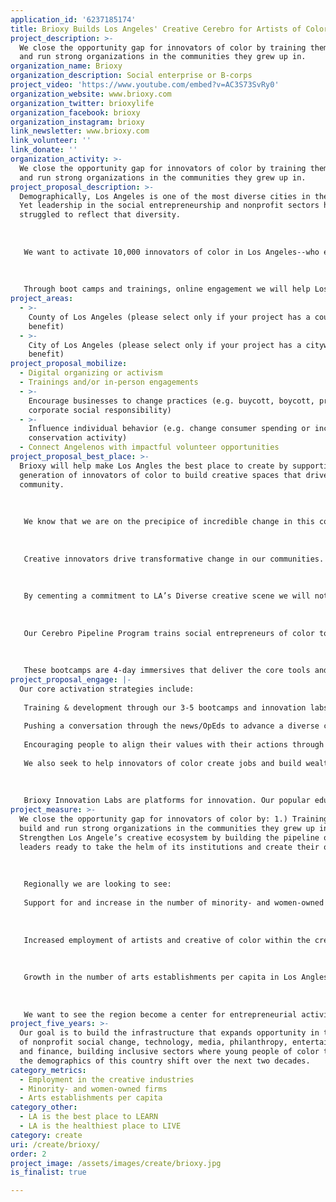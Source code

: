 ```yaml
---
application_id: '6237185174'
title: Brioxy Builds Los Angeles' Creative Cerebro for Artists of Color
project_description: >-
  We close the opportunity gap for innovators of color by training them to build
  and run strong organizations in the communities they grew up in.
organization_name: Brioxy
organization_description: Social enterprise or B-corps
project_video: 'https://www.youtube.com/embed?v=AC3S73SvRy0'
organization_website: www.brioxy.com
organization_twitter: brioxylife
organization_facebook: brioxy
organization_instagram: brioxy
link_newsletter: www.brioxy.com
link_volunteer: ''
link_donate: ''
organization_activity: >-
  We close the opportunity gap for innovators of color by training them to build
  and run strong organizations in the communities they grew up in.
project_proposal_description: >-
  Demographically, Los Angeles is one of the most diverse cities in the country.
  Yet leadership in the social entrepreneurship and nonprofit sectors have
  struggled to reflect that diversity. 
   
   
   
   We want to activate 10,000 innovators of color in Los Angeles--who each reach 10 people to increase opportunity for everyone in Los Angeles. 
   
   
   
   Through boot camps and trainings, online engagement we will help Los Angeles become the best place for innovators of color to create.
project_areas:
  - >-
    County of Los Angeles (please select only if your project has a countywide
    benefit)
  - >-
    City of Los Angeles (please select only if your project has a citywide
    benefit)
project_proposal_mobilize:
  - Digital organizing or activism
  - Trainings and/or in-person engagements
  - >-
    Encourage businesses to change practices (e.g. buycott, boycott, promote
    corporate social responsibility)
  - >-
    Influence individual behavior (e.g. change consumer spending or increase
    conservation activity)
  - Connect Angelenos with impactful volunteer opportunities
project_proposal_best_place: >-
  Brioxy will help make Los Angles the best place to create by supporting a
  generation of innovators of color to build creative spaces that drive
  community.
   
   
   
   We know that we are on the precipice of incredible change in this country. LA is leading the nation’s demographic shift as people of color become the majority of our nation. Yet as our community becomes increasingly diverse, leadership in the social entrepreneurship and nonprofit sectors have struggled to reflect that diversity. 
   
   
   
   Creative innovators drive transformative change in our communities. We believe by investing in artists and creatives of color we can help them to stay imbedded within their communities, combatting displacement, and giving communities the tools to create jobs, provide leadership and generate community wealth. 
   
   
   
   By cementing a commitment to LA’s Diverse creative scene we will not only ensure that LA remains the creative hub of California but we will do so in a way that all Angelenos see themselves reflected in our creative core. Our arts and culture sector cannot thrive if it is not equitable. 
   
   
   
   Our Cerebro Pipeline Program trains social entrepreneurs of color to build and scale solutions that increase opportunity and equity. Highly interactive, these programs give Angelenos space to practice what they are learning, build a powerful network and access critical skill building. Sessions on topics like leadership, management, governance, strategic planning, fundraising, financial management, marketing, grant writing, evaluation and more. With your vote we can help position Los Angeles to be an epicenter of creative activation for innovators of color. We see the creative industries as a core focus to building “possibility models” for our neighborhoods and communities. 
   
   
   
   These bootcamps are 4-day immersives that deliver the core tools and skills needed to run a nonprofit or startup business. Our Cerebro Pipeline centers wellness and self care—balancing that with hard skills like fundraising and financial management. We invite thought leaders and successful innovators to join each cohort for talks, meals and community as these local creatives map out how to grow their leadership and take LA’s creative industry to the next level.
project_proposal_engage: |-
  Our core activation strategies include: 
   
   Training & development through our 3-5 bootcamps and innovation labs. 
   
   Pushing a conversation through the news/OpEds to advance a diverse creative community. 
   
   Encouraging people to align their values with their actions through boycotts, digital activism, organizing their communities, volunteering and donating
   
   We also seek to help innovators of color create jobs and build wealth that has a high circulation in communities of color across Los Angeles
   
   
   
   Brioxy Innovation Labs are platforms for innovation. Our popular education based approach leverages the best of ideation: the creative process of generating, developing, and communicating new ideas—with an eye toward out of the box solutions. We bring together top thinkers in the fields of social justice, technology, media and government for a daylong immersion in systems change through a design thinking lens. These labs give us a chance to reimagine old problems through diverse lenses and engage new thinking and approaches. They also galvanize leaders across sectors, building important and valuable relationships and community.
project_measure: >-
  We close the opportunity gap for innovators of color by: 1.) Training them to
  build and run strong organizations in the communities they grew up in; 2.)
  Strengthen Los Angele’s creative ecosystem by building the pipeline of diverse
  leaders ready to take the helm of its institutions and create their own. 
   
   
   
   Regionally we are looking to see: 
   
   Support for and increase in the number of minority- and women-owned firms in LA—our programs are culturally based, draw from some of the country’s best trainers and thought leaders—with hard skills that will build resilient organizations and companies. 
   
   
   
   Increased employment of artists and creative of color within the creative industries: The gap around diversity is persistent at all levels. We need to increase employment in arts administration, CEOs, as well as artists that are featured in arts spaces across the city. 
   
   
   
   Growth in the number of arts establishments per capita in Los Angles by 2050: Creative hives are crucial to artistic and cultural vitality of LA. Artists are being displaced at an alarming rate. Increasing the number of arts establishments per capita is essential—ensuring that those at the margins, people of color, women and LGBTQ creatives are placed at the center. 
   
   
   
   We want to see the region become a center for entrepreneurial activity driven by the creative leadership of people of color, employment opportunities for artists and scaffold infrastructure that generates wealth for our city’s diverse communities.
project_five_years: >-
  Our goal is to build the infrastructure that expands opportunity in the fields
  of nonprofit social change, technology, media, philanthropy, entertainment,
  and finance, building inclusive sectors where young people of color thrive as
  the demographics of this country shift over the next two decades.
category_metrics:
  - Employment in the creative industries
  - Minority- and women-owned firms
  - Arts establishments per capita
category_other:
  - LA is the best place to LEARN
  - LA is the healthiest place to LIVE
category: create
uri: /create/brioxy/
order: 2
project_image: /assets/images/create/brioxy.jpg
is_finalist: true

---
```

